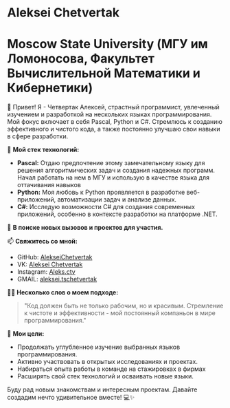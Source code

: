 # Aleksei Chetvertak
# Moscow State University (МГУ им Ломоносова, Факультет Вычислительной Математики и Кибернетики)

👋 Привет! Я - Четвертак Алексей, страстный программист, увлеченный изучением и разработкой на нескольких языках программирования. Мой фокус включает в себя Pascal, Python и C#. Стремлюсь к созданию эффективного и чистого кода, а также постоянно улучшаю свои навыки в сфере разработки.

🚀 **Мой стек технологий:**
- **Pascal:** Отдаю предпочтение этому замечательному языку для решения алгоритмических задач и создания надежных программ. Начал работать на нем в МГУ и использую в качестве языка для оттачивания навыков
- **Python:** Моя любовь к Python проявляется в разработке веб-приложений, автоматизации задач и анализе данных.
- **C#:** Исследую возможности C# для создания современных приложений, особенно в контексте разработки на платформе .NET.

🌱 **В поиске новых вызовов и проектов для участия.**

📫 **Свяжитесь со мной:**
- GitHub: [AlekseiChetvertak](https://github.com/AlekseiChetvertak)
- VK: [Aleksei Chetvertak](https://vk.com/alekseichetvertak)
- Instagram: [Aleks.ctv](https://www.instagram.com/aleks.ctv/)
- GMAIL: [aleksei.tschetvertak](aleksei.tschetvertak@gmail.com)

👨‍💻 **Несколько слов о моем подходе:**
> "Код должен быть не только рабочим, но и красивым. Стремление к чистоте и эффективности - мой постоянный компаньон в мире программирования."

🎯 **Мои цели:**
- Продолжать углубленное изучение выбранных языков программирования.
- Активно участвовать в открытых исследованиях и проектах.
- Набираться опыта работы в команде на стажировках в фирмах
- Расширять свой стек технологий и осваивать новые языки.

Буду рад новым знакомствам и интересным проектам. Давайте создадим нечто удивительное вместе! 💻✨

